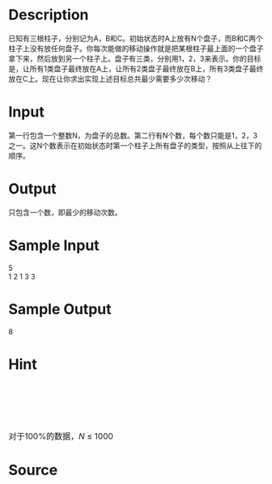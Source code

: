 
# Description

<div class="content"><p>已知有三根柱子，分别记为A，B和C。初始状态时A上放有N个盘子，而B和C两个柱子上没有放任何盘子。你每次能做的移动操作就是把某根柱子最上面的一个盘子拿下来，然后放到另一个柱子上。盘子有三类，分别用1，2，3来表示。你的目标是，让所有1类盘子最终放在A上，让所有2类盘子最终放在B上，所有3类盘子最终放在C上。现在让你求出实现上述目标总共最少需要多少次移动？</p></div>

# Input

<div class="content"><p>第一行包含一个整数N，为盘子的总数。第二行有N个数，每个数只能是1，2，3之一。这N个数表示在初始状态时第一个柱子上所有盘子的类型，按照从上往下的顺序。</p></div>

# Output

<div class="content"><p>只包含一个数，即最少的移动次数。</p></div>

# Sample Input

<div class="content"><span class="sampledata">5<br/>
1 2 1 3 3<br/>
</span></div>

# Sample Output

<div class="content"><span class="sampledata">8<br/>
</span></div>

# Hint

<div class="content"><p></p><p><img border="0" alt="" src="/source/bzoj/1289/img/aHR0cHM6Ly9seWRzeS5jb20vSnVkZ2VPbmxpbmUvaW1hZ2VzLzEyODkuanBn.jpg"/> </p><br/>
<p></p><br/>
<p><span style="font-size: 12pt">对于</span><span style="font-size: 12pt">100%</span><span style="font-size: 12pt">的数据，</span><i><span style="font-size: 12pt">N</span></i><span style="font-size: 12pt"> ≤ 1000</span></p><p></p></div>

# Source

<div class="content"><p><a href="problemset.php?search="></a></p></div>

